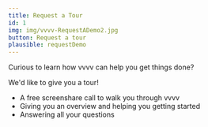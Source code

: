 ```yaml
---
title: Request a Tour
id: 1
img: img/vvvv-RequestADemo2.jpg
button: Request a tour
plausible: requestDemo
---
```

<p>Curious to learn how vvvv can help you get things done?</p>

<p class="text-light mb-4">We'd like to give you a tour!</p>

- A free screenshare call to walk you through vvvv
- Giving you an overview and helping you getting started
- Answering all your questions